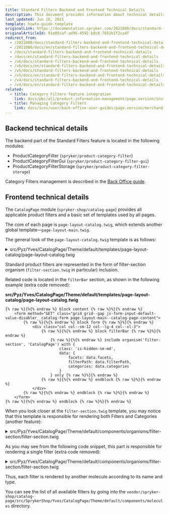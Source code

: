 ```yaml
---
title: Standard Filters Backend and Frontend Technical Details
description: This document provides information about technical details for the frontend and backend development for the standard filters.
last_updated: Jun 16, 2021
template: howto-guide-template
originalLink: https://documentation.spryker.com/2021080/docs/standard-filters-backend-and-frontend-technical-details
originalArticleId: 91e05caf-ad96-4592-b8c8-7652b1f2ca4f
redirect_from:
  - /2021080/docs/standard-filters-backend-and-frontend-technical-details
  - /2021080/docs/en/standard-filters-backend-and-frontend-technical-details
  - /docs/standard-filters-backend-and-frontend-technical-details
  - /docs/en/standard-filters-backend-and-frontend-technical-details
  - /v6/docs/standard-filters-backend-and-frontend-technical-details
  - /v6/docs/en/standard-filters-backend-and-frontend-technical-details
  - /v5/docs/standard-filters-backend-and-frontend-technical-details
  - /v5/docs/en/standard-filters-backend-and-frontend-technical-details
  - /v4/docs/standard-filters-backend-and-frontend-technical-details
  - /v4/docs/en/standard-filters-backend-and-frontend-technical-details
related:
  - title: Category Filters feature integration
    link: docs/pbc/all/product-information-management/page.version/install-and-upgrade/install-features/install-the-category-filters-feature.html
  - title: Managing Category Filters
    link: docs/scos/user/back-office-user-guides/page.version/merchandising/category-filters/assign-and-deassign-filters-from-categories.html
---
```


## Backend technical details

The backend part of the Standard Filters feature is located in the following modules:

* ProductCategoryFilter (`spryker/product-category-filter`)
* ProductCategoryFilterGui (`spryker/product-category-filter-gui`)
* ProductCategoryFilterStorage (`spryker/product-category-filter-storage`)

Category Filters management is described in the [Back Office guide](/docs/scos/user/back-office-user-guides/{{site.version}}/merchandising/category-filters/assign-and-deassign-filters-from-categories.html).

## Frontend technical details

The `CatalogPage` module (`spryker-shop/catalog-page`) provides all applicable product filters and a basic set of templates used by all pages.

The core of each page is `page-layout-catalog.twig`, which extends another global template—`page-layout-main.twig`.

The general look of the `page-layout-catalog.twig` template is as follows:

<details>
<summary markdown='span'>src/Pyz/Yves/CatalogPage/Theme/default/templates/page-layout-catalog/page-layout-catalog.twig</summary>

```twig
{% raw %}{%{% endraw %} extends model('component') {% raw %}%}{% endraw %}

{% raw %}{%{% endraw %} define config = {
    name: 'filter-section',
    tag: 'section',
} {% raw %}%}{% endraw %}

{% raw %}{%{% endraw %} define data = {
    facets: [],
    filterPath: null,
    categories: [],
    isEmptyCategoryFilterValueVisible: null,
} {% raw %}%}{% endraw %}

{% raw %}{%{% endraw %} set isContentPresent = data.facets | length > 0 {% raw %}%}{% endraw %}

{% raw %}{%{% endraw %} block class {% raw %}%}{% endraw %}
    {% raw %}{{{% endraw %}  parent() {% raw %}}}{% endraw %}
    {% raw %}{{{% endraw %} config.jsName {% raw %}}}{% endraw %}
{% raw %}{%{% endraw %} endblock {% raw %}%}{% endraw %}

{% raw %}{%{% endraw %} block body {% raw %}%}{% endraw %}
    {% raw %}{%{% endraw %} if isContentPresent {% raw %}%}{% endraw %}
        <h3 class="{% raw %}{{{% endraw %} config.name ~ '__title' {% raw %}}}{% endraw %} is-hidden-lg-xxl">{% raw %}{{{% endraw %} 'catalog.filter.and.sorting.button' | trans {% raw %}}}{% endraw %}</h3>
        <button class="{% raw %}{{{% endraw %} config.name ~ '__close' {% raw %}}}{% endraw %} is-hidden-lg-xxl js-catalog-filters-trigger">
            {% raw %}{%{% endraw %} include atom('icon') with {
                data: {
                    name: 'cross',
                },
            } only {% raw %}%}{% endraw %}
        </button>

        <div class="{% raw %}{{{% endraw %} config.name ~ '__sorting ' ~ config.jsName ~ '__sorting' {% raw %}}}{% endraw %} is-hidden-lg-xxl"></div>
        <div class="{% raw %}{{{% endraw %} config.name ~ '__holder' {% raw %}}}{% endraw %}">
            {% raw %}{%{% endraw %} for filter in data.facets {% raw %}%}{% endraw %}
                {% raw %}{%{% endraw %} set filterHasValues = filter.values is not defined or filter.values | length > 0 {% raw %}%}{% endraw %}
                {% raw %}{%{% endraw %} set togglerClass = '' {% raw %}%}{% endraw %}

                {% raw %}{%{% endraw %} if filterHasValues {% raw %}%}{% endraw %}
                    {% raw %}{%{% endraw %} block filters {% raw %}%}{% endraw %}

                        {% raw %}{%{% endraw %} if filter.config.type == 'price-range' and can('SeePricePermissionPlugin') is empty {% raw %}%}{% endraw %}

                        {% raw %}{%{% endraw %} else {% raw %}%}{% endraw %}
                            <div class="{% raw %}{{{% endraw %} config.name ~ '__item' {% raw %}}}{% endraw %} {% raw %}{%{% endraw %} if filter.name == 'category' {% raw %}%}{% endraw %}{% raw %}{{{% endraw %} config.name ~ '__item--hollow' {% raw %}}}{% endraw %}{% raw %}{%{% endraw %} endif {% raw %}%}{% endraw %}">
                                <h6 class="{% raw %}{{{% endraw %} config.name ~ '__item-title toggler-accordion__item ' ~ config.jsName ~ '__trigger' ~ '-' ~ filter.name{% raw %}}}{% endraw %} {% raw %}{%{% endraw %} if filter.name == 'category' {% raw %}%}{% endraw %}{% raw %}{{{% endraw %} 'is-hidden-lg-xxl' {% raw %}}}{% endraw %}{% raw %}{%{% endraw %} endif {% raw %}%}{% endraw %}">
                                    {% raw %}{{{% endraw %} ('product.filter.' ~ filter.name | lower) | trans {% raw %}}}{% endraw %}
                                    {% raw %}{%{% endraw %} include atom('icon') with {
                                        class: 'toggler-accordion__icon',
                                        modifiers: ['small'],
                                        data: {
                                            name: 'caret-down',
                                        },
                                    } only {% raw %}%}{% endraw %}
                                </h6>
                                {% raw %}{%{% endraw %} set contentModifier = filter.name == 'category' ? config.name ~ '__item-content--hollow' : '' {% raw %}%}{% endraw %}
                                {% raw %}{%{% endraw %} set hiddenClassToToggleSections = filter.name == 'category' ? 'is-hidden-sm-md' : 'is-hidden' {% raw %}%}{% endraw %}
                                {% raw %}{%{% endraw %} set toglerClass = config.name ~ '__item-content ' ~ config.jsName ~ '__' ~ filter.name ~ ' ' ~ hiddenClassToToggleSections ~ ' ' ~ contentModifier {% raw %}%}{% endraw %}

                                {% raw %}{%{% endraw %} include [
                                    molecule('filter-' ~ filter.config.name, 'CatalogPage'),
                                    molecule('filter-' ~ filter.config.type, 'CatalogPage'),
                                    ] ignore missing with {
                                    data: {
                                        filterPath: data.filterPath,
                                        categories: data.categories,
                                        filter: filter,
                                        parameter: filter.config.parameterName | default(''),
                                        min: filter.min | default(0),
                                        max: filter.max | default(0),
                                        activeMin: filter.activeMin | default(0),
                                        activeMax: filter.activeMax | default(0),
                                        isEmptyCategoryFilterValueVisible: data.isEmptyCategoryFilterValueVisible,
                                    },
                                    class: toglerClass,
                                } only {% raw %}%}{% endraw %}

                                {% raw %}{%{% endraw %} include molecule('toggler-click') with {
                                    attributes: {
                                        'trigger-selector': '.' ~ config.jsName ~ '__trigger-' ~ filter.name,
                                        'target-selector': '.' ~ config.jsName ~ '__' ~ filter.name,
                                        'class-to-toggle': hiddenClassToToggleSections,
                                        'trigger-class-to-toggle': 'active',
                                    },
                                } only {% raw %}%}{% endraw %}
                            </div>
                        {% raw %}{%{% endraw %} endif {% raw %}%}{% endraw %}
                    {% raw %}{%{% endraw %} endblock {% raw %}%}{% endraw %}
                {% raw %}{%{% endraw %} endif {% raw %}%}{% endraw %}
            {% raw %}{%{% endraw %} endfor {% raw %}%}{% endraw %}
        </div>

        <button type="submit" class="button button--expand button--big {% raw %}{{{% endraw %} config.name ~ '__button' {% raw %}}}{% endraw %}">{% raw %}{{{% endraw %} 'catalog.filter.button' | trans {% raw %}}}{% endraw %}</button>
    {% raw %}{%{% endraw %} endif {% raw %}%}{% endraw %}
{% raw %}{%{% endraw %} endblock {% raw %}%}{% endraw %}
<br>

```twig
{% raw %}{%{% endraw %} extends template('page-layout-main') {% raw %}%}{% endraw %}

{% raw %}{%{% endraw %} define data = {
    products: required,
    facets: required,
    category: null,
    categories: [],
    categoryId: null,
    filterPath: null,
    viewMode: null,

    pagination: {
        currentPage: required,
        maxPage: required,
        parameters: app.request.query.all(),
        paginationPath: app.request.getPathInfo(),
        showAlwaysFirstAndLast: true
    }
} {% raw %}%}{% endraw %}

{% raw %}{%{% endraw %} macro renderBreadcrumbSteps(categoryNode, isLastLeaf, filterPath) {% raw %}%}{% endraw %}
    {% raw %}{%{% endraw %} import _self as self {% raw %}%}{% endraw %}
    {% raw %}{%{% endraw %} set categoryUrl = categoryNode.url | default {% raw %}%}{% endraw %}
    {% raw %}{%{% endraw %} set categoryUrl = filterPath is not empty ? url(filterPath, {categoryPath: categoryUrl}) : categoryUrl {% raw %}%}{% endraw %}
    {% raw %}{%{% endraw %} set categoryLabel = categoryNode.name | default {% raw %}%}{% endraw %}
    {% raw %}{%{% endraw %} set categoryParentNodes = categoryNode.parents | default {% raw %}%}{% endraw %}

    {% raw %}{%{% endraw %} if categoryParentNodes is not empty {% raw %}%}{% endraw %}
        {% raw %}{{{% endraw %} self.renderBreadcrumbSteps(categoryParentNodes | first, false, filterPath) {% raw %}}}{% endraw %}

        {% raw %}{%{% endraw %} if not isLastLeaf {% raw %}%}{% endraw %}
            {% raw %}{%{% endraw %} include molecule('breadcrumb-step') with {
                data: {
                    url: categoryUrl,
                    label: categoryLabel
                }
            } only {% raw %}%}{% endraw %}
        {% raw %}{%{% endraw %} endif {% raw %}%}{% endraw %}
    {% raw %}{%{% endraw %} endif {% raw %}%}{% endraw %}
{% raw %}{%{% endraw %} endmacro {% raw %}%}{% endraw %}

{% raw %}{%{% endraw %} block breadcrumbs {% raw %}%}{% endraw %}
    {% raw %}{%{% endraw %} import _self as self {% raw %}%}{% endraw %}

    {% raw %}{%{% endraw %} embed molecule('breadcrumb') with {
        embed: {
            breadcrumbs: self.renderBreadcrumbSteps(data.category, false, data.filterPath)
        }
    } only {% raw %}%}{% endraw %}
        {% raw %}{%{% endraw %} block breadcrumbs {% raw %}%}{% endraw %}
            {% raw %}{{{% endraw %} embed.breadcrumbs {% raw %}}}{% endraw %}
        {% raw %}{%{% endraw %} endblock {% raw %}%}{% endraw %}
    {% raw %}{%{% endraw %} endembed {% raw %}%}{% endraw %}
{% raw %}{%{% endraw %} endblock {% raw %}%}{% endraw %}

{% raw %}{%{% endraw %} block contentClass {% raw %}%}{% endraw %}page-layout-main page-layout-main--catalog-page{% raw %}{%{% endraw %} endblock {% raw %}%}{% endraw %}

{% raw %}{%{% endraw %} block content {% raw %}%}{% endraw %}
    <form method="GET" class="grid grid--gap js-form-input-default-value-disabler__catalog-form page-layout-main--catalog-page-content">
        {% raw %}{%{% endraw %} block form {% raw %}%}{% endraw %}
            {% raw %}{%{% endraw %} include molecule('form-input-default-value-disabler') with {
                attributes: {
                    'form-selector': '.js-form-input-default-value-disabler__catalog-form',
                    'input-selector': '.js-form-input-default-value-disabler__catalog-input'
                }
            } only {% raw %}%}{% endraw %}

            <div class="col col--sm-12 col--lg-4 col--xl-3">
                {% raw %}{%{% endraw %} block filterBar {% raw %}%}{% endraw %}
                    {% raw %}{%{% endraw %} include molecule('view-mode-switch', 'CatalogPage') with {
                        class: 'is-hidden-sm-md',
                        data: {
                            viewMode: data.viewMode
                        }
                    } only {% raw %}%}{% endraw %}

                    <button class="button button--justify button--additional js-catalog-filters-trigger is-hidden-lg-xxl spacing-bottom spacing-bottom--big">
                        {% raw %}{{{% endraw %} 'catalog.filter.and.sorting.button' | trans {% raw %}}}{% endraw %}
                        {% raw %}{%{% endraw %} include atom('icon') with {
                            modifiers: ['filter'],
                            data: {
                                name: 'filter'
                            }
                        } only {% raw %}%}{% endraw %}
                    </button>

                    {% raw %}{%{% endraw %} include molecule('toggler-click') with {
                        attributes: {
                            'trigger-selector': '.js-catalog-filters-trigger',
                            'target-selector': '.js-filter-section',
                            'class-to-toggle': 'is-hidden-sm-md',
                            'fix-body': 'true',
                            'class-to-fix-body': 'is-locked-mobile'
                        }
                    } only {% raw %}%}{% endraw %}

                    {% raw %}{%{% endraw %} include organism('filter-section', 'CatalogPage') with {
                        class: 'is-hidden-sm-md',
                        data: {
                            facets: data.facets,
                            filterPath: data.filterPath,
                            categories: data.categories
                        }
                    } only {% raw %}%}{% endraw %}
                {% raw %}{%{% endraw %} endblock {% raw %}%}{% endraw %}
            </div>

            <div class="col col--sm-12 col--lg-8 col--xl-9">
                <div class="grid grid--column-mob-reverse">
                    <div class="col col--sm-12">
                        <div class="grid grid--justify grid--nowrap">
                            <div class="col col--lg-12">
                                {% raw %}{%{% endraw %} include molecule('sort', 'CatalogPage') only {% raw %}%}{% endraw %}
                            </div>
                            <div class="col">
                                {% raw %}{%{% endraw %} include molecule('view-mode-switch', 'CatalogPage') with {
                                    class: 'is-hidden-lg-xxl',
                                    data: {
                                        viewMode: data.viewMode
                                    }
                                } only {% raw %}%}{% endraw %}
                            </div>
                        </div>
                    </div>
                    <div class="col col--sm-12">
                        {% raw %}{%{% endraw %} include organism('active-filter-section', 'CatalogPage') with {
                            data: {
                                facets: data.facets
                            }
                        } only {% raw %}%}{% endraw %}
                    </div>
                </div>

                <div class="grid grid--stretch grid--gap">
                    {% raw %}{%{% endraw %} for product in data.products {% raw %}%}{% endraw %}
                        {% raw %}{%{% endraw %} widget 'CatalogPageProductWidget' args [
                            product,
                            data.viewMode
                        ] only {% raw %}%}{% endraw %}
                        {% raw %}{%{% endraw %} endwidget {% raw %}%}{% endraw %}
                    {% raw %}{%{% endraw %} endfor {% raw %}%}{% endraw %}
                </div>

                {% raw %}{%{% endraw %} include molecule('pagination') with {
                    data: data.pagination
                } only {% raw %}%}{% endraw %}
            </div>
        {% raw %}{%{% endraw %} endblock {% raw %}%}{% endraw %}
    </form>
{% raw %}{%{% endraw %} endblock {% raw %}%}{% endraw %}
```
</details>

Standard product filters are represented in the form of filter-section organism (`filter-section.twig` in particular) inclusion.

Related code is located in the `filterBar` section, as shown in the following example (extra code removed):

**src/Pyz/Yves/CatalogPage/Theme/default/templates/page-layout-catalog/page-layout-catalog.twig**

```twig
{% raw %}{%{% endraw %} block content {% raw %}%}{% endraw %}
    <form method="GET" class="grid grid--gap js-form-input-default-value-disabler__catalog-form page-layout-main--catalog-page-content">
        {% raw %}{%{% endraw %} block form {% raw %}%}{% endraw %}
            <div class="col col--sm-12 col--lg-4 col--xl-3">
                {% raw %}{%{% endraw %} block filterBar {% raw %}%}{% endraw %}
                    {% raw %}{%{% endraw %} include organism('filter-section', 'CatalogPage') with {
                        class: 'is-hidden-sm-md',
                        data: {
                            facets: data.facets,
                            filterPath: data.filterPath,
                            categories: data.categories
                        }
                    } only {% raw %}%}{% endraw %}
                {% raw %}{%{% endraw %} endblock {% raw %}%}{% endraw %}
            </div>
        {% raw %}{%{% endraw %} endblock {% raw %}%}{% endraw %}
    </form>
{% raw %}{%{% endraw %} endblock {% raw %}%}{% endraw %}
```

When you look closer at the `filter-section.twig` template, you may notice that this template is responsible for rendering both Filters and Categories (another feature):

<details>
<summary markdown='span'>src/Pyz/Yves/CatalogPage/Theme/default/components/organisms/filter-section/filter-section.twig</summary>

```twig
{% raw %}{%{% endraw %} extends model('component') {% raw %}%}{% endraw %}

{% raw %}{%{% endraw %} define config = {
    name: 'filter-section',
    tag: 'section',
} {% raw %}%}{% endraw %}

{% raw %}{%{% endraw %} define data = {
    facets: [],
    filterPath: null,
    categories: [],
    isEmptyCategoryFilterValueVisible: null,
} {% raw %}%}{% endraw %}

{% raw %}{%{% endraw %} set isContentPresent = data.facets | length > 0 {% raw %}%}{% endraw %}

{% raw %}{%{% endraw %} block class {% raw %}%}{% endraw %}
    {% raw %}{{{% endraw %}  parent() {% raw %}}}{% endraw %}
    {% raw %}{{{% endraw %} config.jsName {% raw %}}}{% endraw %}
{% raw %}{%{% endraw %} endblock {% raw %}%}{% endraw %}

{% raw %}{%{% endraw %} block body {% raw %}%}{% endraw %}
    {% raw %}{%{% endraw %} if isContentPresent {% raw %}%}{% endraw %}
        <h3 class="{% raw %}{{{% endraw %} config.name ~ '__title' {% raw %}}}{% endraw %} is-hidden-lg-xxl">{% raw %}{{{% endraw %} 'catalog.filter.and.sorting.button' | trans {% raw %}}}{% endraw %}</h3>
        <button class="{% raw %}{{{% endraw %} config.name ~ '__close' {% raw %}}}{% endraw %} is-hidden-lg-xxl js-catalog-filters-trigger">
            {% raw %}{%{% endraw %} include atom('icon') with {
                data: {
                    name: 'cross',
                },
            } only {% raw %}%}{% endraw %}
        </button>

        <div class="{% raw %}{{{% endraw %} config.name ~ '__sorting ' ~ config.jsName ~ '__sorting' {% raw %}}}{% endraw %} is-hidden-lg-xxl"></div>
        <div class="{% raw %}{{{% endraw %} config.name ~ '__holder' {% raw %}}}{% endraw %}">
            {% raw %}{%{% endraw %} for filter in data.facets {% raw %}%}{% endraw %}
                {% raw %}{%{% endraw %} set filterHasValues = filter.values is not defined or filter.values | length > 0 {% raw %}%}{% endraw %}
                {% raw %}{%{% endraw %} set togglerClass = '' {% raw %}%}{% endraw %}

                {% raw %}{%{% endraw %} if filterHasValues {% raw %}%}{% endraw %}
                    {% raw %}{%{% endraw %} block filters {% raw %}%}{% endraw %}

                        {% raw %}{%{% endraw %} if filter.config.type == 'price-range' and can('SeePricePermissionPlugin') is empty {% raw %}%}{% endraw %}

                        {% raw %}{%{% endraw %} else {% raw %}%}{% endraw %}
                            <div class="{% raw %}{{{% endraw %} config.name ~ '__item' {% raw %}}}{% endraw %} {% raw %}{%{% endraw %} if filter.name == 'category' {% raw %}%}{% endraw %}{% raw %}{{{% endraw %} config.name ~ '__item--hollow' {% raw %}}}{% endraw %}{% raw %}{%{% endraw %} endif {% raw %}%}{% endraw %}">
                                <h6 class="{% raw %}{{{% endraw %} config.name ~ '__item-title toggler-accordion__item ' ~ config.jsName ~ '__trigger' ~ '-' ~ filter.name{% raw %}}}{% endraw %} {% raw %}{%{% endraw %} if filter.name == 'category' {% raw %}%}{% endraw %}{% raw %}{{{% endraw %} 'is-hidden-lg-xxl' {% raw %}}}{% endraw %}{% raw %}{%{% endraw %} endif {% raw %}%}{% endraw %}">
                                    {% raw %}{{{% endraw %} ('product.filter.' ~ filter.name | lower) | trans {% raw %}}}{% endraw %}
                                    {% raw %}{%{% endraw %} include atom('icon') with {
                                        class: 'toggler-accordion__icon',
                                        modifiers: ['small'],
                                        data: {
                                            name: 'caret-down',
                                        },
                                    } only {% raw %}%}{% endraw %}
                                </h6>
                                {% raw %}{%{% endraw %} set contentModifier = filter.name == 'category' ? config.name ~ '__item-content--hollow' : '' {% raw %}%}{% endraw %}
                                {% raw %}{%{% endraw %} set hiddenClassToToggleSections = filter.name == 'category' ? 'is-hidden-sm-md' : 'is-hidden' {% raw %}%}{% endraw %}
                                {% raw %}{%{% endraw %} set toglerClass = config.name ~ '__item-content ' ~ config.jsName ~ '__' ~ filter.name ~ ' ' ~ hiddenClassToToggleSections ~ ' ' ~ contentModifier {% raw %}%}{% endraw %}

                                {% raw %}{%{% endraw %} include [
                                    molecule('filter-' ~ filter.config.name, 'CatalogPage'),
                                    molecule('filter-' ~ filter.config.type, 'CatalogPage'),
                                    ] ignore missing with {
                                    data: {
                                        filterPath: data.filterPath,
                                        categories: data.categories,
                                        filter: filter,
                                        parameter: filter.config.parameterName | default(''),
                                        min: filter.min | default(0),
                                        max: filter.max | default(0),
                                        activeMin: filter.activeMin | default(0),
                                        activeMax: filter.activeMax | default(0),
                                        isEmptyCategoryFilterValueVisible: data.isEmptyCategoryFilterValueVisible,
                                    },
                                    class: toglerClass,
                                } only {% raw %}%}{% endraw %}

                                {% raw %}{%{% endraw %} include molecule('toggler-click') with {
                                    attributes: {
                                        'trigger-selector': '.' ~ config.jsName ~ '__trigger-' ~ filter.name,
                                        'target-selector': '.' ~ config.jsName ~ '__' ~ filter.name,
                                        'class-to-toggle': hiddenClassToToggleSections,
                                        'trigger-class-to-toggle': 'active',
                                    },
                                } only {% raw %}%}{% endraw %}
                            </div>
                        {% raw %}{%{% endraw %} endif {% raw %}%}{% endraw %}
                    {% raw %}{%{% endraw %} endblock {% raw %}%}{% endraw %}
                {% raw %}{%{% endraw %} endif {% raw %}%}{% endraw %}
            {% raw %}{%{% endraw %} endfor {% raw %}%}{% endraw %}
        </div>

        <button type="submit" class="button button--expand button--big {% raw %}{{{% endraw %} config.name ~ '__button' {% raw %}}}{% endraw %}">{% raw %}{{{% endraw %} 'catalog.filter.button' | trans {% raw %}}}{% endraw %}</button>
    {% raw %}{%{% endraw %} endif {% raw %}%}{% endraw %}
{% raw %}{%{% endraw %} endblock {% raw %}%}{% endraw %}
```
</details>

As you may see from the following code snippet, this part is responsible for rendering a single filter (extra code removed):

<details>
<summary markdown='span'>src/Pyz/Yves/CatalogPage/Theme/default/components/organisms/filter-section/filter-section.twig</summary>

```twig
{% raw %}{%{% endraw %} block body {% raw %}%}{% endraw %}
    {% raw %}{%{% endraw %} if isContentPresent {% raw %}%}{% endraw %}
        <div class="{% raw %}{{{% endraw %} config.name ~ '__holder' {% raw %}}}{% endraw %}">
            {% raw %}{%{% endraw %} for filter in data.facets {% raw %}%}{% endraw %}
                {% raw %}{%{% endraw %} if filterHasValues {% raw %}%}{% endraw %}
                    {% raw %}{%{% endraw %} block filters {% raw %}%}{% endraw %}

                        {% raw %}{%{% endraw %} if filter.config.type == 'price-range' and can('SeePricePermissionPlugin') is empty {% raw %}%}{% endraw %}

                        {% raw %}{%{% endraw %} else {% raw %}%}{% endraw %}
                            <div class="{% raw %}{{{% endraw %} config.name ~ '__item' {% raw %}}}{% endraw %} {% raw %}{%{% endraw %} if filter.name == 'category' {% raw %}%}{% endraw %}{% raw %}{{{% endraw %} config.name ~ '__item--hollow' {% raw %}}}{% endraw %}{% raw %}{%{% endraw %} endif {% raw %}%}{% endraw %}">
                                {% raw %}{%{% endraw %} include [
                                    molecule('filter-' ~ filter.config.name, 'CatalogPage'),
                                    molecule('filter-' ~ filter.config.type, 'CatalogPage'),
                                    ] ignore missing with {
                                    data: {
                                        filterPath: data.filterPath,
                                        categories: data.categories,
                                        filter: filter,
                                        parameter: filter.config.parameterName | default(''),
                                        min: filter.min | default(0),
                                        max: filter.max | default(0),
                                        activeMin: filter.activeMin | default(0),
                                        activeMax: filter.activeMax | default(0),
                                        isEmptyCategoryFilterValueVisible: data.isEmptyCategoryFilterValueVisible,
                                    },
                                    class: toglerClass,
                                } only {% raw %}%}{% endraw %}
                            </div>
                        {% raw %}{%{% endraw %} endif {% raw %}%}{% endraw %}
                    {% raw %}{%{% endraw %} endblock {% raw %}%}{% endraw %}
                {% raw %}{%{% endraw %} endif {% raw %}%}{% endraw %}
            {% raw %}{%{% endraw %} endfor {% raw %}%}{% endraw %}
        </div>
    {% raw %}{%{% endraw %} endif {% raw %}%}{% endraw %}
{% raw %}{%{% endraw %} endblock {% raw %}%}{% endraw %}
```

</details>

Thus, each filter is rendered by another molecule according to its name and type.

You can see the list of all available filters by going into the `vendor/spryker-shop/catalog-page/src/SprykerShop/Yves/CatalogPage/Theme/default/components/molecules` directory.

